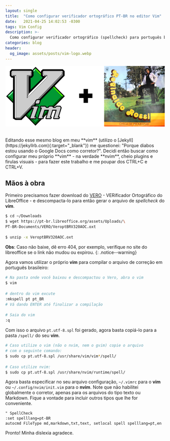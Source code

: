 ```yaml
---
layout: single
title:  "Como configurar verificador ortográfico PT-BR no editor Vim"
date:   2021-04-25 14:02:53 -0300
tags: Vim Config
description: >-
  Como configurar verificador ortográfico (spellcheck) para português brasileiro no seu vim .
categories: blog
header:
  og_image: assets/posts/vim-logo.webp
---
```


![vim](/assets/posts/vim-br.webp)


<br/>
Editando esse mesmo blog em meu **vim** (utilizo o [Jekyll](https://jekyllrb.com){:target="_blank"})
me questionei: "Porque diabos estou usando o Google Docs como corretor?". Decidi então buscar como
configurar meu próprio **vim** - na verdade **nvim**, cheio plugins e firulas visuais - para fazer
este trabalho e me poupar dos CTRL+C e CTRL+V.
<!-- excerpt-separator -->


## Mãos à obra

Primeiro precisamos fazer download do [VERO](https://pt-br.libreoffice.org/projetos/vero/) -
VERificador Ortográfico do LibreOffice - e descompacta-lo para então gerar o arquivo de *spellcheck*
do **vim**.

```bash
$ cd ~/Downloads
$ wget https://pt-br.libreoffice.org/assets/Uploads/\
PT-BR-Documents/VERO/VeroptBRV320AOC.oxt

$ unzip -x VeroptBRV320AOC.oxt
```
**Obs**: Caso não baixe, dê erro 404, por exemplo, verifique no site do libreoffice se o link não mudou ou
expirou.
{: .notice--warning}

Agora vamos utilizar o próprio **vim** para compilar o arquivo de correção em português brasileiro:

```bash
# Na pasta onde você baixou e descompactou o Vero, abra o vim
$ vim

# dentro do vim excute
:mkspell pt pt_BR
# Vá dando ENTER até finalizar a compilação

# Saia do vim
:q
```

Com isso o arquivo ```pt.utf-8.spl``` foi gerado, agora basta copiá-lo para a pasta ```/spell/```
do seu **vim**.

```bash
# Caso utilize o vim (não o nvim, nem o gvim) copie o arquivo
# com o seguinte comando:
$ sudo cp pt.utf-8.spl /usr/share/vim/vim*/spell/

# Caso utilize nvim:
$ sudo cp pt.utf-8.spl /usr/share/nvim/runtime/spell/
```

Agora basta especificar no seu arquivo configuração, ```~/.vimrc``` para o **vim** ou 
```~/.config/nvim/init.vim``` para o **nvim**. Note que não habilitei globalmente o corretor,
apenas para os arquivos do tipo texto ou Markdown. Fique a vontade para incluir outros tipos que
lhe for conveniente.

```vim
" SpellCheck
:set spelllang=pt-BR
autocmd FileType md,markdown,txt,text, setlocal spell spelllang=pt,en
```

Pronto! Minha dislexia agradece.
